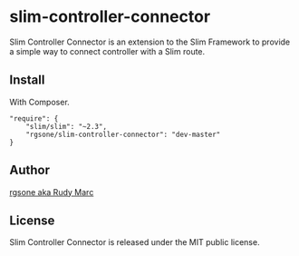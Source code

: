 # slim-controller-connector

Slim Controller Connector is an extension to the Slim Framework to provide a simple way
to connect controller with a Slim route.

## Install

With Composer.

	"require": {
		"slim/slim": "~2.3",
		"rgsone/slim-controller-connector": "dev-master"
	}

## Author

[rgsone aka Rudy Marc](http://rgsone.com)

## License

Slim Controller Connector is released under the MIT public license.
